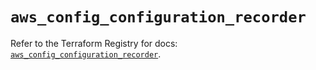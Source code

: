 # `aws_config_configuration_recorder`

Refer to the Terraform Registry for docs: [`aws_config_configuration_recorder`](https://registry.terraform.io/providers/hashicorp/aws/6.14.1/docs/resources/config_configuration_recorder).
